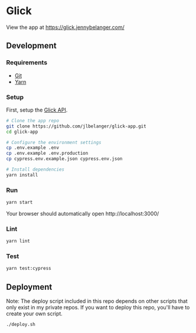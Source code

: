 # Glick

View the app at https://glick.jennybelanger.com/

## Development

### Requirements

- [Git](https://git-scm.com/)
- [Yarn](https://classic.yarnpkg.com/en/docs/install)

### Setup

First, setup the [Glick API](https://github.com/jlbelanger/glick-api).

``` bash
# Clone the app repo
git clone https://github.com/jlbelanger/glick-app.git
cd glick-app

# Configure the environment settings
cp .env.example .env
cp .env.example .env.production
cp cypress.env.example.json cypress.env.json

# Install dependencies
yarn install
```

### Run

``` bash
yarn start
```

Your browser should automatically open http://localhost:3000/

### Lint

``` bash
yarn lint
```

### Test

``` bash
yarn test:cypress
```

## Deployment

Note: The deploy script included in this repo depends on other scripts that only exist in my private repos. If you want to deploy this repo, you'll have to create your own script.

``` bash
./deploy.sh
```
